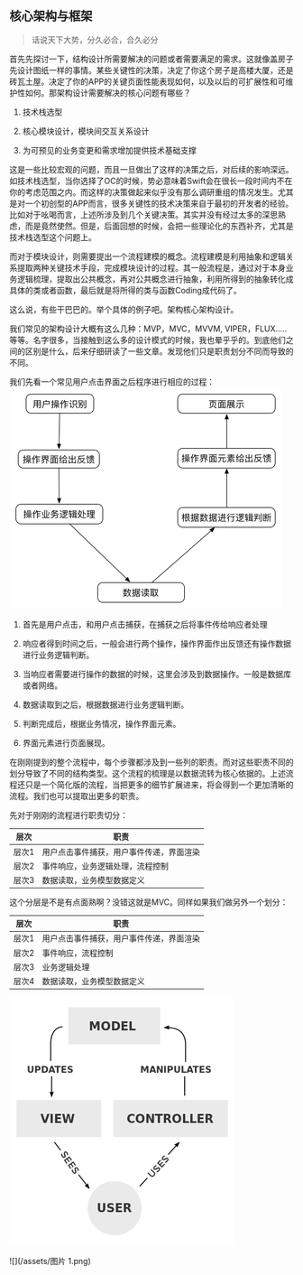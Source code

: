 ## 核心架构与框架

> 话说天下大势，分久必合，合久必分

首先先探讨一下，结构设计所需要解决的问题或者需要满足的需求。这就像盖房子先设计图纸一样的事情。某些关键性的决策，决定了你这个房子是高楼大厦，还是砖瓦土屋。决定了你的APP的关键页面性能表现如何，以及以后的可扩展性和可维护性如何。那架构设计需要解决的核心问题有哪些？

1. 技术栈选型

2. 核心模块设计，模块间交互关系设计

3. 为可预见的业务变更和需求增加提供技术基础支撑


这是一些比较宏观的问题，而且一旦做出了这样的决策之后，对后续的影响深远。如技术栈选型，当你选择了OC的时候，势必意味着Swift会在很长一段时间内不在你的考虑范围之内。而这样的决策做起来似乎没有那么调研重组的情况发生。尤其是对一个初创型的APP而言，很多关键性的技术决策来自于最初的开发者的经验。比如对于吆喝而言，上述所涉及到几个关键决策。其实并没有经过太多的深思熟虑，而是竟然使然。但是，后面回想的时候，会把一些理论化的东西补齐，尤其是技术栈选型这个问题上。

而对于模块设计，则需要提出一个流程建模的概念。流程建模是利用抽象和逻辑关系提取两种关键技术手段，完成模块设计的过程。其一般流程是，通过对于本身业务逻辑梳理，提取出公共概念，再对公共概念进行抽象，利用所得到的抽象转化成具体的类或者函数，最后就是将所得的类与函数Coding成代码了。

这么说，有些干巴巴的。举个具体的例子吧。架构核心架构设计。

我们常见的架构设计大概有这么几种：MVP，MVC，MVVM, VIPER，FLUX.....等等。名字很多，当接触到这么多的设计模式的时候，我也晕乎乎的。到底他们之间的区别是什么，后来仔细研读了一些文章。发现他们只是职责划分不同而导致的不同。

我们先看一个常见用户点击界面之后程序进行相应的过程：![](/assets/主要流程模型.png)

1. 首先是用户点击，和用户点击捕获，在捕获之后将事件传给响应者处理

2. 响应者得到时间之后，一般会进行两个操作，操作界面作出反馈还有操作数据进行业务逻辑判断。

3. 当响应者需要进行操作的数据的时候，这里会涉及到数据操作。一般是数据库或者网络。

4. 数据读取到之后，根据数据进行业务逻辑判断。

5. 判断完成后，根据业务情况，操作界面元素。

6. 界面元素进行页面展现。


在刚刚提到的整个流程中，每个步骤都涉及到一些列的职责。而对这些职责不同的划分导致了不同的结构类型。这个流程的梳理是以数据流转为核心依据的。上述流程还只是一个简化版的流程，当把更多的细节扩展进来，将会得到一个更加清晰的流程。我们也可以提取出更多的职责。

先对于刚刚的流程进行职责切分：

| 层次 | 职责 |
| --- | --- |
| 层次1 | 用户点击事件捕获，用户事件传递，界面渲染 |
| 层次2 | 事件响应，业务逻辑处理，流程控制 |
| 层次3 | 数据读取，业务模型数据定义 |

这个分层是不是有点面熟啊？没错这就是MVC。同样如果我们做另外一个划分：

| 层次 | 职责 |
| --- | --- |
| 层次1 | 用户点击事件捕获，用户事件传递，界面渲染 |
| 层次2 | 事件响应，流程控制 |
| 层次3 |  业务逻辑处理 |
| 层次4 | 数据读取，业务模型数据定义 |


![](/assets/400px-MVC-Process.svg.png)

![](/assets/图片 1.png)

